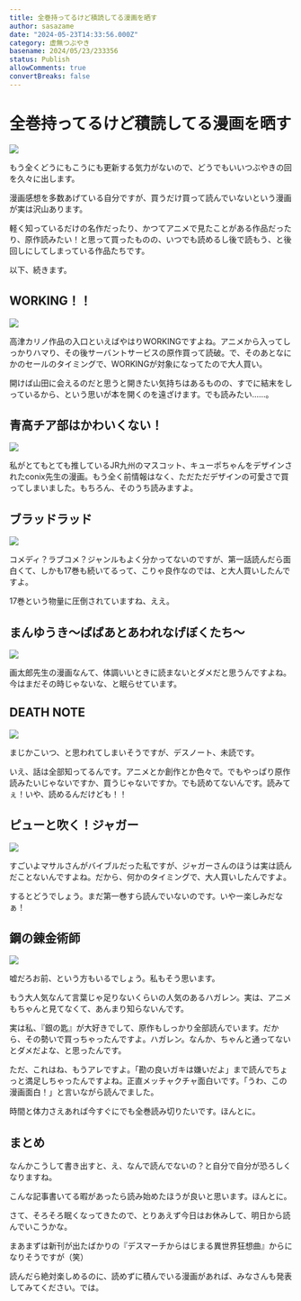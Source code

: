 ```yaml
---
title: 全巻持ってるけど積読してる漫画を晒す
author: sasazame
date: "2024-05-23T14:33:56.000Z"
category: 虚無つぶやき
basename: 2024/05/23/233356
status: Publish
allowComments: true
convertBreaks: false
---
```

# 全巻持ってるけど積読してる漫画を晒す

![](https://cdn-ak.f.st-hatena.com/images/fotolife/s/sasazame/20230905/20230905172523.png)

もう全くどうにもこうにも更新する気力がないので、どうでもいいつぶやきの回を久々に出します。

<!-- Extended Body -->

漫画感想を多数あげている自分ですが、買うだけ買って読んでいないという漫画が実は沢山あります。

軽く知っているだけの名作だったり、かつてアニメで見たことがある作品だったり、原作読みたい！と思って買ったものの、いつでも読めるし後で読もう、と後回しにしてしまっている作品たちです。

以下、続きます。

## WORKING！！

![](https://cdn-ak.f.st-hatena.com/images/fotolife/s/sasazame/20240523/20240523231223.png)

高津カリノ作品の入口といえばやはりWORKINGですよね。アニメから入ってしっかりハマり、その後サーバントサービスの原作買って読破。で、そのあとなにかのセールのタイミングで、WORKINGが対象になってたので大人買い。

開けば山田に会えるのだと思うと開きたい気持ちはあるものの、すでに結末をしっているから、という思いが本を開くのを遠ざけます。でも読みたい……。

## 青高チア部はかわいくない！

![](https://cdn-ak.f.st-hatena.com/images/fotolife/s/sasazame/20240523/20240523231545.png)

私がとてもとても推しているJR九州のマスコット、キューポちゃんをデザインされたconix先生の漫画。もう全く前情報はなく、ただただデザインの可愛さで買ってしまいました。もちろん、そのうち読みますよ。

## ブラッドラッド

![](https://cdn-ak.f.st-hatena.com/images/fotolife/s/sasazame/20240523/20240523232116.png)

コメディ？ラブコメ？ジャンルもよく分かってないのですが、第一話読んだら面白くて、しかも17巻も続いてるって、こりゃ良作なのでは、と大人買いしたんですよ。

17巻という物量に圧倒されていますね、ええ。

## まんゆうき〜ばばあとあわれなげぼくたち〜

![](https://cdn-ak.f.st-hatena.com/images/fotolife/s/sasazame/20240523/20240523232251.png)

画太郎先生の漫画なんて、体調いいときに読まないとダメだと思うんですよね。今はまだその時じゃないな、と眠らせています。

## DEATH NOTE

![](https://cdn-ak.f.st-hatena.com/images/fotolife/s/sasazame/20240523/20240523232336.png)

まじかこいつ、と思われてしまいそうですが、デスノート、未読です。

いえ、話は全部知ってるんです。アニメとか創作とか色々で。でもやっぱり原作読みたいじゃないですか、買うじゃないですか。でも読めてないんです。読みてぇ！いや、読めるんだけども！！

## ピューと吹く！ジャガー

![](https://cdn-ak.f.st-hatena.com/images/fotolife/s/sasazame/20240523/20240523232457.png)

すごいよマサルさんがバイブルだった私ですが、ジャガーさんのほうは実は読んだことないんですよね。だから、何かのタイミングで、大人買いしたんですよ。

するとどうでしょう。まだ第一巻すら読んでいないのです。いやー楽しみだなぁ！

## 鋼の錬金術師

![](https://cdn-ak.f.st-hatena.com/images/fotolife/s/sasazame/20240523/20240523232641.png)

嘘だろお前、という方もいるでしょう。私もそう思います。

もう大人気なんて言葉じゃ足りないくらいの人気のあるハガレン。実は、アニメもちゃんと見てなくて、あんまり知らないんです。

実は私、『銀の匙』が大好きでして、原作もしっかり全部読んでいます。だから、その勢いで買っちゃったんですよ。ハガレン。なんか、ちゃんと通ってないとダメだよな、と思ったんです。

ただ、これはね、もうアレですよ。「勘の良いガキは嫌いだよ」まで読んでちょっと満足しちゃったんですよね。正直メッチャクチャ面白いです。「うわ、この漫画面白！」と言いながら読んでました。

時間と体力さえあれば今すぐにでも全巻読み切りたいです。ほんとに。

## まとめ

なんかこうして書き出すと、え、なんで読んでないの？と自分で自分が恐ろしくなりますね。

こんな記事書いてる暇があったら読み始めたほうが良いと思います。ほんとに。

さて、そろそろ眠くなってきたので、とりあえず今日はお休みして、明日から読んでいこうかな。

まあまずは新刊が出たばかりの『デスマーチからはじまる異世界狂想曲』からになりそうですが（笑）

読んだら絶対楽しめるのに、読めずに積んでいる漫画があれば、みなさんも発表してみてください。では。